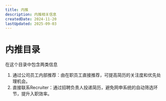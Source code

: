 ```yaml
---
title: 内推
description: 内推相关信息
createdDate: 2024-11-20
lastUpdated: 2025-09-03
---
```

# 内推目录

在这个目录中包含两类信息
1. 通过公司员工内部推荐：由在职员工直接推荐，可提高简历的关注度和优先处理机会。
2. 直接联系Recruiter：通过招聘负责人投递简历，避免网申系统的自动筛选环节，提升入职效率。